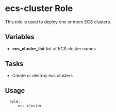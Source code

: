 ecs-cluster Role 
================

This role is used to deploy one or more ECS clusters.

Variables
---------

* **ecs_cluster_list** list of ECS cluster names

Tasks
-----

* Create or destroy ecs clusters

Usage
-----

````
  role:
    - ecs-cluster
````